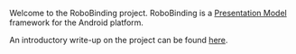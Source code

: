 Welcome to the RoboBinding project. RoboBinding is a [Presentation Model](http://martinfowler.com/eaaDev/PresentationModel.html) framework for the Android platform.

An introductory write-up on the project can be found [here](http://roberttaylor426.blogspot.com/2011/11/hello-robobinding-part-1.html).
